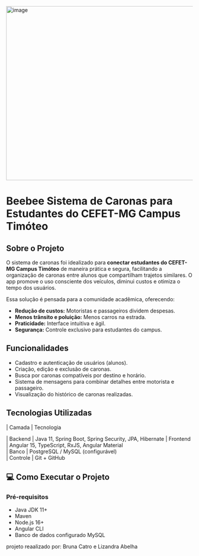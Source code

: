 <img width="4000" height="469" alt="image" src="https://github.com/user-attachments/assets/1a0142f8-26c4-49e4-a620-cccdc3bf39a9" />

# Beebee  Sistema de Caronas para Estudantes do CEFET-MG Campus Timóteo

## Sobre o Projeto

O sistema de caronas foi idealizado para **conectar estudantes do CEFET-MG Campus Timóteo** de maneira prática e segura, facilitando a organização de caronas entre alunos que compartilham trajetos similares. O app promove o uso consciente dos veículos, diminui custos e otimiza o tempo dos usuários.

Essa solução é pensada para a comunidade acadêmica, oferecendo:

- **Redução de custos:** Motoristas e passageiros dividem despesas.
- **Menos trânsito e poluição:** Menos carros na estrada.
- **Praticidade:** Interface intuitiva e ágil.
- **Segurança:** Controle exclusivo para estudantes do campus.

## Funcionalidades

- Cadastro e autenticação de usuários (alunos).
- Criação, edição e exclusão de caronas.
- Busca por caronas compatíveis por destino e horário.
- Sistema de mensagens para combinar detalhes entre motorista e passageiro.
- Visualização do histórico de caronas realizadas.

## Tecnologias Utilizadas

| Camada    | Tecnologia          

| Backend   | Java 11, Spring Boot, Spring Security, JPA, Hibernate 
| Frontend  | Angular 15, TypeScript, RxJS, Angular Material         
| Banco     | PostgreSQL / MySQL (configurável)                      
| Controle  | Git + GitHub    

## 💻 Como Executar o Projeto

### Pré-requisitos

- Java JDK 11+
- Maven
- Node.js 16+
- Angular CLI
- Banco de dados configurado MySQL


projeto reaalizado por: Bruna Catro e Lizandra Abelha
